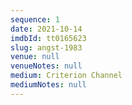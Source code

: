 ```yaml
---
sequence: 1
date: 2021-10-14
imdbId: tt0165623
slug: angst-1983
venue: null
venueNotes: null
medium: Criterion Channel
mediumNotes: null
---
```


